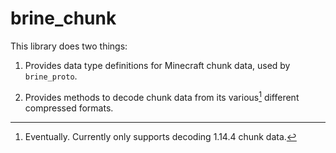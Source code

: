 # brine_chunk

This library does two things:

1. Provides data type definitions for Minecraft chunk data, used by
   `brine_proto`.

2. Provides methods to decode chunk data from its various[^1] different
   compressed formats.

[^1]: Eventually. Currently only supports decoding 1.14.4 chunk data.